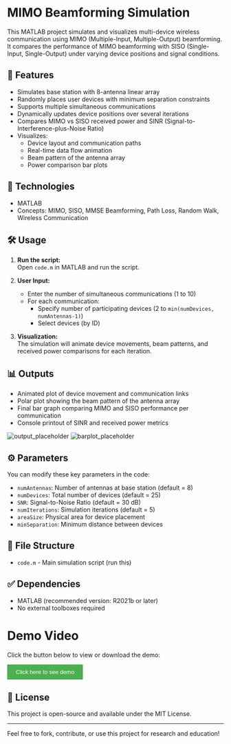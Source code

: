 # MIMO Beamforming Simulation

This MATLAB project simulates and visualizes multi-device wireless communication using MIMO (Multiple-Input, Multiple-Output) beamforming. It compares the performance of MIMO beamforming with SISO (Single-Input, Single-Output) under varying device positions and signal conditions.

## 📌 Features

- Simulates base station with 8-antenna linear array
- Randomly places user devices with minimum separation constraints
- Supports multiple simultaneous communications
- Dynamically updates device positions over several iterations
- Compares MIMO vs SISO received power and SINR (Signal-to-Interference-plus-Noise Ratio)
- Visualizes:
  - Device layout and communication paths
  - Real-time data flow animation
  - Beam pattern of the antenna array
  - Power comparison bar plots

## 🧠 Technologies

- MATLAB
- Concepts: MIMO, SISO, MMSE Beamforming, Path Loss, Random Walk, Wireless Communication

## 🛠️ Usage

1. **Run the script:**  
   Open `code.m` in MATLAB and run the script.

2. **User Input:**  
   - Enter the number of simultaneous communications (1 to 10)
   - For each communication:
     - Specify number of participating devices (2 to `min(numDevices, numAntennas-1)`)
     - Select devices (by ID)

3. **Visualization:**  
   The simulation will animate device movements, beam patterns, and received power comparisons for each iteration.

## 📊 Outputs

- Animated plot of device movement and communication links
- Polar plot showing the beam pattern of the antenna array
- Final bar graph comparing MIMO and SISO performance per communication
- Console printout of SINR and received power metrics

![output_placeholder](https://github.com/user-attachments/assets/968f4da9-b819-4db5-a533-46645a23c20f)
![barplot_placeholder](https://github.com/user-attachments/assets/d215a590-9615-495e-8912-fcfb407a4d7c)


## ⚙️ Parameters

You can modify these key parameters in the code:

- `numAntennas`: Number of antennas at base station (default = 8)
- `numDevices`: Total number of devices (default = 25)
- `SNR`: Signal-to-Noise Ratio (default = 30 dB)
- `numIterations`: Simulation iterations (default = 5)
- `areaSize`: Physical area for device placement
- `minSeparation`: Minimum distance between devices

## 📁 File Structure

- `code.m` - Main simulation script (run this)

## ✅ Dependencies

- MATLAB (recommended version: R2021b or later)
- No external toolboxes required

# Demo Video

Click the button below to view or download the demo:

<a href="https://raw.githubusercontent.com/Rituraj-Kumar1/MIMO-Beamforming-Simulation/main/Demo.mp4" target="_blank">
  <button style="background-color: #4CAF50; color: white; padding: 10px 20px; border: none; cursor: pointer;">
    Click here to see demo
  </button>
</a>

## 📃 License

This project is open-source and available under the MIT License.

---

Feel free to fork, contribute, or use this project for research and education!

